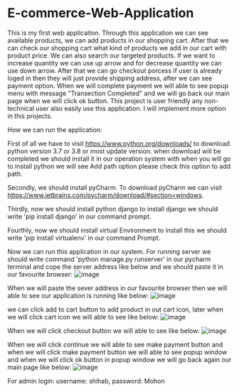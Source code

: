 # E-commerce-Web-Application
This is my first web applicaiton. Through this application we can see available products, we can add products in our shopping cart. After that we can check our shopping cart what kind of products we add in our cart with product price. We can also search our targeted products. If we want to increase quantity we can use up arrow and for decrease quantity we can use down arrow. After that we can go checkout porcess if user is already loged in then they will just provide shipping address, after we can see payment option. When we will complete payment we will able to see popup menu with message "Transection Completed" and we will go back our main page when we will click ok button. This project is user friendly any non-technical user also easily use this application. I will implement more option in this projects.

How we can run the application:

First of all we have to visit https://www.python.org/downloads/ to download python version 3.7 or 3.8 or most update version. when download will be completed we should install it in our operation system with when you will go to install python we will see Add path option please check this option to add path.

Secondly, we should install pyCharm. To download pyCharm we can visit https://www.jetbrains.com/pycharm/download/#section=windows.   

Thirdly, now we should install python django to install django we should write 'pip install django' in our command prompt. 

Fourthly, now we should install virtual Environment to install this we should write 'pip install virtualenv' in our command Prompt.

Now we can run this application in our system. For running server we should write command 'python manage.py runserver' in our pycharm terminal and cope the server address like below and we should paste it in our favourite browser:
![image](https://user-images.githubusercontent.com/41536380/87870344-4f935b00-c9a7-11ea-858b-4d42f7cb7312.png)

When we will paste the sever address in our favourite browser then we will able to see our application is running like below:
![image](https://user-images.githubusercontent.com/41536380/87870446-65ede680-c9a8-11ea-8442-c41fda3702c5.png)

we can click add to cart button to add product in out cart icon, later when we will click cart icon we will able to see like below:
![image](https://user-images.githubusercontent.com/41536380/87870558-705cb000-c9a9-11ea-8f15-065e5679e086.png)

When we will click checkout button we will able to see like below:
![image](https://user-images.githubusercontent.com/41536380/87870685-b8300700-c9aa-11ea-8eaf-3597c7b3cc02.png)

When we will click continue we will able to see make payment button and when we will click make payment button we will able to see popup window and when we will click ok button in popup window we will go back again our main page like below:
![image](https://user-images.githubusercontent.com/41536380/87871018-5755fe00-c9ad-11ea-890f-cb22137b85ed.png)

For admin login: username: shihab, 
password: Mohon






